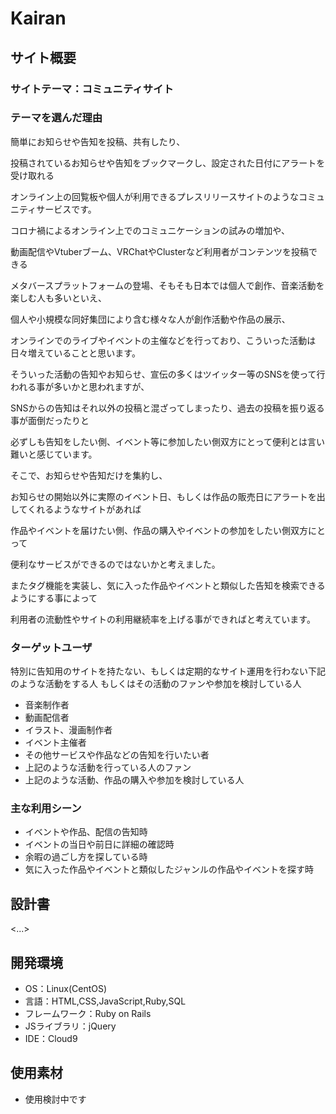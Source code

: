 # Kairan

## サイト概要

### サイトテーマ：コミュニティサイト

### テーマを選んだ理由
簡単にお知らせや告知を投稿、共有したり、

投稿されているお知らせや告知をブックマークし、設定された日付にアラートを受け取れる

オンライン上の回覧板や個人が利用できるプレスリリースサイトのようなコミュニティサービスです。


コロナ禍によるオンライン上でのコミュニケーションの試みの増加や、

動画配信やVtuberブーム、VRChatやClusterなど利用者がコンテンツを投稿できる

メタバースプラットフォームの登場、そもそも日本では個人で創作、音楽活動を楽しむ人も多いといえ、

個人や小規模な同好集団により含む様々な人が創作活動や作品の展示、

オンラインでのライブやイベントの主催などを行っており、こういった活動は日々増えていることと思います。


そういった活動の告知やお知らせ、宣伝の多くはツイッター等のSNSを使って行われる事が多いかと思われますが、

SNSからの告知はそれ以外の投稿と混ざってしまったり、過去の投稿を振り返る事が面倒だったりと

必ずしも告知をしたい側、イベント等に参加したい側双方にとって便利とは言い難いと感じています。


そこで、お知らせや告知だけを集約し、

お知らせの開始以外に実際のイベント日、もしくは作品の販売日にアラートを出してくれるようなサイトがあれば

作品やイベントを届けたい側、作品の購入やイベントの参加をしたい側双方にとって

便利なサービスができるのではないかと考えました。

またタグ機能を実装し、気に入った作品やイベントと類似した告知を検索できるようにする事によって

利用者の流動性やサイトの利用継続率を上げる事ができればと考えています。


### ターゲットユーザ
特別に告知用のサイトを持たない、もしくは定期的なサイト運用を行わない下記のような活動をする人
もしくはその活動のファンや参加を検討している人

- 音楽制作者
- 動画配信者
- イラスト、漫画制作者
- イベント主催者
- その他サービスや作品などの告知を行いたい者
- 上記のような活動を行っている人のファン
- 上記のような活動、作品の購入や参加を検討している人

### 主な利用シーン
- イベントや作品、配信の告知時
- イベントの当日や前日に詳細の確認時
- 余暇の過ごし方を探している時
- 気に入った作品やイベントと類似したジャンルの作品やイベントを探す時

## 設計書
<...>

## 開発環境
- OS：Linux(CentOS)
- 言語：HTML,CSS,JavaScript,Ruby,SQL
- フレームワーク：Ruby on Rails
- JSライブラリ：jQuery
- IDE：Cloud9

## 使用素材
- 使用検討中です